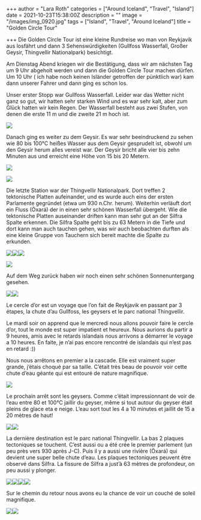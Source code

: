 +++
author = "Lara Roth"
categories = ["Around Iceland", "Travel", "Island"]
date = 2021-10-23T15:38:00Z
description = ""
image = "/images/img_0920.jpg"
tags = ["Island", "Travel", "Around Iceland"]
title = "Golden Circle Tour"

+++
Die Golden Circle Tour ist eine kleine Rundreise wo man von Reykjavik aus losfährt und dann 3 Sehenswürdigkeiten (Gullfoss Wasserfall, Großer Geysir, Thingvellir Nationalpark) besichtigt.

Am Dienstag Abend kriegen wir die Bestätigung, dass wir am nächsten Tag um 9 Uhr abgeholt werden und dann die Golden Circle Tour machen dürfen. Um 10 Uhr ( ich habe noch keinen Isländer getroffen der pünktlich war) kam dann unserer Fahrer und dann ging es schon los.

Unser erster Stopp war Gullfoss Wasserfall. Leider war das Wetter nicht ganz so gut, wir hatten sehr starken Wind und es war sehr kalt, aber zum Glück hatten wir kein Regen. Der Wasserfall besteht aus zwei Stufen, von denen die erste 11 m und die zweite 21 m hoch ist.

![](/images/img_0894.jpg)

Danach ging es weiter zu dem Geysir. Es war sehr beeindruckend zu sehen wie 80 bis 100°C heißes Wasser aus dem Geysir gesprudelt ist, obwohl um den Geysir herum alles vereist war.  Der Geysir bricht alle vier bis zehn Minuten aus und erreicht eine Höhe von 15 bis 20 Metern.

![](/images/img_7463.jpg)

![](/images/img_0902.jpg)

Die letzte Station war der Thingvellir Nationalpark. Dort treffen 2 tektonische Platten aufeinander, und es wurde auch eins der ersten Parlamente gegründet (etwa um 930 n.Chr. herum). Weiterhin verläuft dort ein Fluss (Öxará) der in einen sehr schönen Wasserfall übergeht. Wie die tektonische Platten auseinander driften kann man sehr gut an der Silfra Spalte erkennen. Die Silfra Spalte geht bis zu 63 Metern in die Tiefe und dort kann man auch tauchen gehen, was wir auch beobachten durften als eine kleine Gruppe von Tauchern sich bereit machte die Spalte zu erkunden.

![](/images/img_0954.jpg)![](/images/img_0931.jpg)![](/images/img_0917.jpg)

![](/images/img_0943.jpg)

Auf dem Weg zurück haben wir noch einen sehr schönen Sonnenuntergang gesehen.

![](/images/img_7373.jpg)![](/images/img_0971.jpg)

Le cercle d’or est un voyage que l’on fait de Reykjavik en passant par 3 étapes, la chute d’au Gullfoss, les geysers et le parc national Thingvellir.

Le mardi soir on apprend que le mercredi nous allons pouvoir faire le cercle d’or, tout le monde est super impatient et heureux. Nous aurions du partir a 9 heures, amis avec le retards islandais nous arrivons a démarrer le voyage a 10 heures. En faite, je n’ai pas encore rencontré de islandais qui n’est pas en retard :))

Nous nous arrêtons en premier a la cascade. Elle est vraiment super grande, j’étais choqué par sa taille. C’était très beau de pouvoir voir cette chute d’eau géante qui est entouré de nature magnifique.

![](/images/img_0894.jpg)

Le prochain arrêt sont les geysers. Comme c’était impressionnant de voir de l’eau entre 80 et 100°C jaillir du geyser, même si tout autour du geyser était pleins de glace eta e neige. L’eau sort tout les 4 a 10 minutes et jaillit de 15 a 20 mètres de haut!

![](/images/img_7463.jpg)![](/images/img_0902.jpg)

La dernière destination est le parc national Thingvellir. La bas 2 plaques tectoniques se touchent. C’est aussi ou a été crée le premier parlement (un peu près vers 930 après J-C). Puis il y a aussi une rivière (Öxará) qui devient une super belle chute d’eau. Les plaques tectoniques peuvent être observé dans Silfra. La fissure de Silfra a just’à 63 mètres de profondeur, on peu aussi y plonger.

![](/images/img_0954.jpg)![](/images/img_0931.jpg)![](/images/img_0917.jpg)![](/images/img_0943.jpg)

Sur le chemin du retour nous avons eu la chance de voir un couché de soleil magnifique.

![](/images/img_7373.jpg)![](/images/img_0971.jpg)